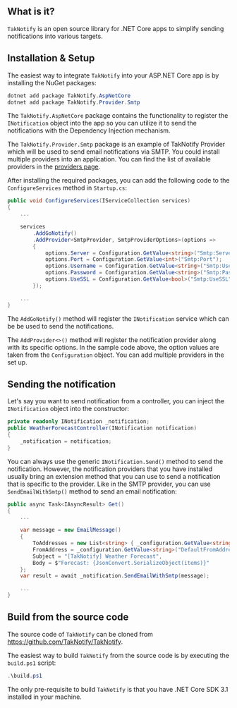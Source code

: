 ## What is it?

`TakNotify` is an open source library for .NET Core apps to simplify sending notifications 
into various targets.

## Installation & Setup

The easiest way to integrate `TakNotify` into your ASP.NET Core app is by installing 
the NuGet packages:

```powershell
dotnet add package TakNotify.AspNetCore
dotnet add package TakNotify.Provider.Smtp
```

The `TakNotify.AspNetCore` package contains the functionality to register the 
`INotification` object into the app so you can utilize it to send the notifications
with the Dependency Injection mechanism.

The `TakNotify.Provider.Smtp` package is an example of TakNotify Provider which will 
be used to send email notifications via SMTP. You could install multiple providers 
into an application. You can find the list of available providers in the 
[providers page](./providers.md).

After installing the required packages, you can add the following code to the 
`ConfigureServices` method in `Startup.cs`:

```c#
public void ConfigureServices(IServiceCollection services)
{
    ...

    services
        .AddGoNotify()
        .AddProvider<SmtpProvider, SmtpProviderOptions>(options =>
        {
            options.Server = Configuration.GetValue<string>("Smtp:Server");
            options.Port = Configuration.GetValue<int>("Smtp:Port");
            options.Username = Configuration.GetValue<string>("Smtp:Username");
            options.Password = Configuration.GetValue<string>("Smtp:Password");
            options.UseSSL = Configuration.GetValue<bool>("Smtp:UseSSL");
        });

    ...
}
```

The `AddGoNotify()` method will register the `INotification` service which can be 
be used to send the notifications.

The `AddProvider<>()` method will register the notification provider along with its 
specific options. In the sample code above, the option values are taken from 
the `Configuration` object. You can add multiple providers in the set up.

## Sending the notification

Let's say you want to send notification from a controller, you can inject the 
`INotification` object into the constructor:

```c#
private readonly INotification _notification;
public WeatherForecastController(INotification notification)
{
    _notification = notification;
}
```

You can always use the generic `INotification.Send()` method to send the notification.
However, the notification providers that you have installed usually bring an extension 
method that you can use to send a notification that is specific to the provider. Like 
in the SMTP provider, you can use `SendEmailWithSmtp()` method to send an email 
notification:

```c#
public async Task<IAsyncResult> Get() 
{
    ...

    var message = new EmailMessage()
    {
        ToAddresses = new List<string> { _configuration.GetValue<string>("SampleUsers") },
        FromAddress = _configuration.GetValue<string>("DefaultFromAddress"),
        Subject = "[TakNotify] Weather Forecast",
        Body = $"Forecast: {JsonConvert.SerializeObject(items)}"
    };
    var result = await _notification.SendEmailWithSmtp(message);

    ...
}
```


## Build from the source code

The source code of `TakNotify` can be cloned from https://github.com/TakNotify/TakNotify.

The easiest way to build `TakNotify` from the source code is by executing the `build.ps1` 
script:

```powershell
.\build.ps1
```

The only pre-requisite to build `TakNotify` is that you have .NET Core SDK 3.1 
installed in your machine.